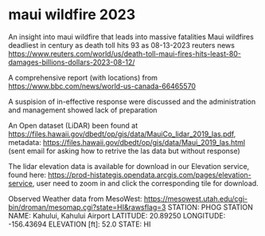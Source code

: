 # maui wildfire 2023 
An insight into maui wildfire that leads into massive fatalities
Maui wildfires deadliest in century as death toll hits 93 as 08-13-2023 reuters news https://www.reuters.com/world/us/death-toll-maui-fires-hits-least-80-damages-billions-dollars-2023-08-12/

A comprehensive report (with locations) from https://www.bbc.com/news/world-us-canada-66465570

A suspision of in-effective response were discussed and the administration and management showed lack of preparation

An Open dataset (LiDAR) been found at https://files.hawaii.gov/dbedt/op/gis/data/MauiCo_lidar_2019_las.pdf, metadata: https://files.hawaii.gov/dbedt/op/gis/data/Maui_2019_las.html (sent email for asking how to retrive the las data but without response)

The lidar elevation data is available for download in our Elevation service, found here:  https://prod-histategis.opendata.arcgis.com/pages/elevation-service, user need to zoom in and click the corresponding tile for download.

Observed Weather data from MesoWest: https://mesowest.utah.edu/cgi-bin/droman/mesomap.cgi?state=HI&rawsflag=3
 STATION: PHOG
 STATION NAME: Kahului, Kahului Airport
 LATITUDE: 20.89250
 LONGITUDE: -156.43694
 ELEVATION [ft]: 52.0
 STATE: HI

